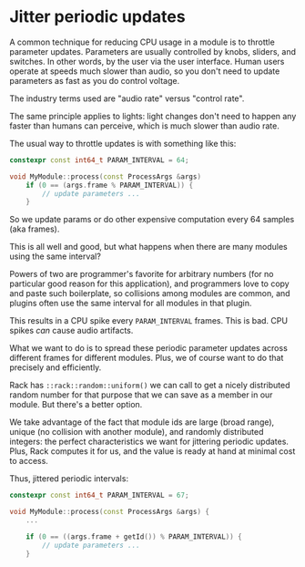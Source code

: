 # Jitter periodic updates

A common technique for reducing CPU usage in a module is to throttle parameter updates.
Parameters are usually controlled by knobs, sliders, and switches.
In other words, by the user via the user interface.
Human users operate at speeds much slower than audio, so you don't need to update parameters as fast as you do control voltage.

The industry terms used are "audio rate" versus "control rate".

The same principle applies to lights: light changes don't need to happen any faster than humans can perceive, which is much slower than audio rate.

The usual way to throttle updates is with something like this:

```cpp
constexpr const int64_t PARAM_INTERVAL = 64;

void MyModule::process(const ProcessArgs &args)
    if (0 == (args.frame % PARAM_INTERVAL)) {
        // update parameters ...
    }
```

So we update params or do other expensive computation every 64 samples (aka frames).

This is all well and good, but what happens when there are many modules using the same interval?

Powers of two are programmer's favorite for arbitrary numbers (for no particular good reason for this application), and programmers love to copy and paste such boilerplate, so collisions among modules are common, and plugins often use the same interval for all modules in that plugin.

This results in a CPU spike every `PARAM_INTERVAL` frames.
This is bad. CPU spikes _can_ cause audio artifacts.

What we want to do is to spread these periodic parameter updates across different frames for different modules.
Plus, we of course want to do that precisely and efficiently.

Rack has `::rack::random::uniform()` we can call to get a nicely distributed random number for that purpose that we can save as a member in our module. But there's a better option.

We take advantage of the fact that module ids are large (broad range), unique (no collision with another module), and randomly distributed integers: the perfect characteristics we want for jittering periodic updates. Plus, Rack computes it for us, and the value is ready at hand at minimal cost to access.

Thus, jittered periodic intervals:

```cpp
constexpr const int64_t PARAM_INTERVAL = 67;

void MyModule::process(const ProcessArgs &args) {
    ...

    if (0 == ((args.frame + getId()) % PARAM_INTERVAL)) {
        // update parameters ...
    }

```
